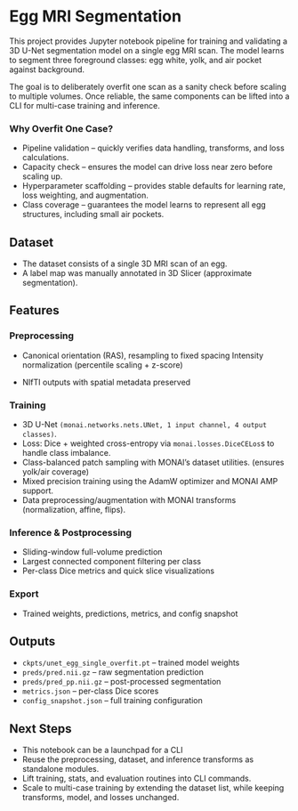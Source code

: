 # Egg MRI Segmentation

This project provides Jupyter notebook pipeline for training and validating a 3D U-Net segmentation model on a single egg MRI scan. The model learns to segment three foreground classes: egg white, yolk, and air pocket against background.

The goal is to deliberately overfit one scan as a sanity check before scaling to multiple volumes. Once reliable, the same components can be lifted into a CLI for multi-case training and inference.



### Why Overfit One Case?

- Pipeline validation – quickly verifies data handling, transforms, and loss calculations.
- Capacity check – ensures the model can drive loss near zero before scaling up.
- Hyperparameter scaffolding – provides stable defaults for learning rate, loss weighting, and augmentation.
- Class coverage – guarantees the model learns to represent all egg structures, including small air pockets.


## Dataset 
- The dataset consists of a single 3D MRI scan of an egg.
- A label map was manually annotated in 3D Slicer (approximate segmentation).

## Features

### Preprocessing

- Canonical orientation (RAS), resampling to fixed spacing
Intensity normalization (percentile scaling + z-score)

- NIfTI outputs with spatial metadata preserved

### Training

- 3D U-Net `(monai.networks.nets.UNet, 1 input channel, 4 output classes)`.
- Loss: Dice + weighted cross-entropy via `monai.losses.DiceCELos`s to handle class imbalance.
- Class-balanced patch sampling with MONAI’s dataset utilities. (ensures yolk/air coverage)
- Mixed precision training using the AdamW optimizer and MONAI AMP support.
- Data preprocessing/augmentation with MONAI transforms (normalization, affine, flips).

### Inference & Postprocessing

- Sliding-window full-volume prediction
- Largest connected component filtering per class
- Per-class Dice metrics and quick slice visualizations

### Export

- Trained weights, predictions, metrics, and config snapshot



## Outputs

- `ckpts/unet_egg_single_overfit.pt` – trained model weights
- `preds/pred.nii.gz` – raw segmentation prediction
- `preds/pred_pp.nii.gz` – post-processed segmentation
- `metrics.json` – per-class Dice scores
- `config_snapshot.json` – full training configuration


## Next Steps

- This notebook can be a launchpad for a CLI
- Reuse the preprocessing, dataset, and inference transforms as standalone modules.
- Lift training, stats, and evaluation routines into CLI commands.
- Scale to multi-case training by extending the dataset list, while keeping transforms, model, and losses unchanged.
